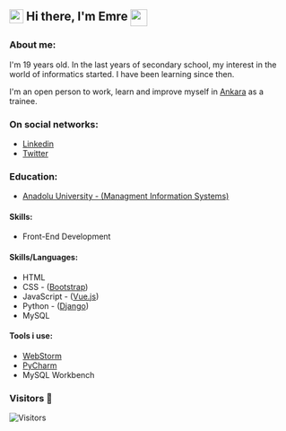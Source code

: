 ## <img align="top" width="25px" src="https://raw.githubusercontent.com/emr3rden/emr3rden/master/userlane.svg"/> Hi there, I'm Emre <img align="top" width="30px" src="https://raw.githubusercontent.com/emr3rden/emr3rden/master/userlane.svg"/>

### About me:

I'm 19 years old. In the last years of secondary school, my interest in the world of informatics started. I have been learning since then.

I'm an open person to work, learn and improve myself in [Ankara](https://goo.gl/maps/cadu4sCBbzi4B6F98) as a trainee.

### On social networks:
- [Linkedin](https://www.linkedin.com/in/emr3rden/)
- [Twitter](https://www.twitter.com/emr3rden)

### Education:
- [Anadolu University - (Managment Information Systems)](https://www.anadolu.edu.tr/en)

#### Skills:
- Front-End Development

#### Skills/Languages:
- HTML
- CSS - ([Bootstrap](https://getbootstrap.com/))
- JavaScript - ([Vue.js](https://vuejs.org/))
- Python - ([Django](https://www.djangoproject.com/))
- MySQL

#### Tools i use:
- [WebStorm](https://www.jetbrains.com/webstorm/)
- [PyCharm](https://www.jetbrains.com/pycharm/)
- MySQL Workbench

### Visitors 💬
![Visitors](https://img.shields.io/badge/dynamic/json?color=informational&label=visitor%20count&query=value&url=https%3A%2F%2Fapi.countapi.xyz%2Fhit%2Femr3rden.emr3rden%2Freadme)
